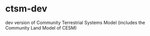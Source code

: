 # ctsm-dev
dev version of Community Terrestrial Systems Model (includes the Community Land Model of CESM)
